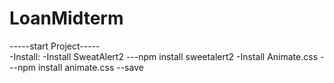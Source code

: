 # LoanMidterm

-----start Project-----
<br>
-Install:
  -Install SweatAlert2 
    ---npm install sweetalert2
-Install Animate.css
    ---npm install animate.css --save

